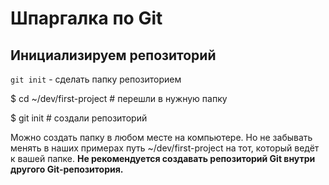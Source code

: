 # Шпаргалка по Git

## Инициализируем репозиторий

`git init` - сделать папку репозиторием

$ cd ~/dev/first-project # перешли в нужную папку

$ git init # создали репозиторий

Можно создать папку в любом месте на компьютере. Но не забывать менять в наших примерах путь ~/dev/first-project на тот, который ведёт к вашей папке.  **Не рекомендуется создавать репозиторий Git внутри другого Git-репозитория.**
